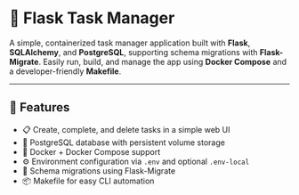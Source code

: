 # 📝 Flask Task Manager

A simple, containerized task manager application built with **Flask**, **SQLAlchemy**, and **PostgreSQL**, supporting schema migrations with **Flask-Migrate**. Easily run, build, and manage the app using **Docker Compose** and a developer-friendly **Makefile**.

---

## 🚀 Features

- 📋 Create, complete, and delete tasks in a simple web UI
- 🐘 PostgreSQL database with persistent volume storage
- 🐳 Docker + Docker Compose support
- ⚙️ Environment configuration via `.env` and optional `.env-local`
- 🧩 Schema migrations using Flask-Migrate
- 📦 Makefile for easy CLI automation
